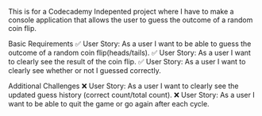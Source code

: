 This is for a Codecademy Indepented project where I have to make a console application 
that allows the user to guess the outcome of a random coin flip.

Basic Requirements
✅ User Story: As a user I want to be able to guess the outcome of a random coin flip(heads/tails).
✅ User Story: As a user I want to clearly see the result of the coin flip.
✅ User Story: As a user I want to clearly see whether or not I guessed correctly.

Additional Challenges
❌ User Story: As a user I want to clearly see the updated guess history (correct count/total count).
❌ User Story: As a user I want to be able to quit the game or go again after each cycle.
